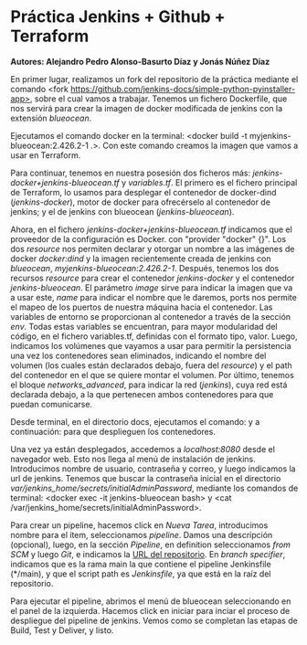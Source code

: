 # Práctica Jenkins + Github + Terraform

**Autores: Alejandro Pedro Alonso-Basurto Díaz y Jonás Núñez Díaz**

En primer lugar, realizamos un fork del repositorio de la práctica mediante el comando <fork https://github.com/jenkins-docs/simple-python-pyinstaller-app>, sobre el cual vamos a trabajar. Tenemos un fichero Dockerfile, que nos servirá para crear la imagen de docker modificada de jenkins con la extensión *blueocean*.

Ejecutamos el comando docker en la terminal: <docker build -t myjenkins-blueocean:2.426.2-1 .>.
Con este comando creamos la imagen que vamos a usar en Terraform.

Para continuar, tenemos en nuestra posesión dos ficheros más: *jenkins-docker+jenkins-blueocean.tf* y *variables.tf*. El primero es el fichero principal de Terraform, lo usamos para desplegar el contenedor de docker-dind (*jenkins-docker*), motor de docker para ofrecérselo al contenedor de jenkins; y el de jenkins con blueocean (*jenkins-blueocean*).

Ahora, en el fichero *jenkins-docker+jenkins-blueocean.tf* indicamos que el proveedor de la configuración es Docker. con "provider "docker" {}". Los dos *resource* nos permiten declarar y otorgar un nombre a las imágenes de docker *docker:dind* y la imagen recientemente creada de jenkins con *blueocean*, *myjenkins-blueocean:2.426.2-1*.
Después, tenemos los dos recursos *resource* para crear el contenedor *jenkins-docker* y el contenedor *jenkins-blueocean*. El parámetro *image* sirve para indicar la imagen que va a usar este, *name* para indicar el nombre que le daremos, ports nos permite el mapeo de los puertos de nuestra máquina hacia el contenedor.
Las variables de entorno se proporcionan al contenedor a través de la sección *env*. Todas estas variables se encuentran, para mayor modularidad del código, en el fichero variables.tf, definidas con el formato tipo, valor.
Luego, indicamos los volúmenes que vayamos a usar para permitir la persistencia una vez los contenedores sean eliminados, indicando el nombre del volumen (los cuales están declarados debajo, fuera del *resource*) y el path del contenedor en el que se quiere montar el volumen. Por último, tenemos el bloque *networks_advanced*, para indicar la red (*jenkins*), cuya red está declarada debajo, a la que pertenecen ambos contenedores para que puedan comunicarse.

Desde terminal, en el directorio docs, ejecutamos el comando: <terraform init> y a continuación: <terraform apply> para que desplieguen los contenedores.

Una vez ya están desplegados, accedemos a *localhost:8080* desde el navegador web. Esto nos llega al menú de instalación de jenkins. Introducimos nombre de usuario, contraseña y correo, y luego indicamos la url de jenkins. Tenemos que buscar la contraseña inicial en el directorio *var/jenkins_home/secrets/initialAdminPassword*, mediante los comandos de terminal: <docker exec -it jenkins-blueocean bash> y <cat /var/jenkins_home/secrets/initialAdminPassword>.

Para crear un pipeline, hacemos click en *Nueva Tarea*, introducimos nombre para el ítem, seleccionamos *pipeline*. Damos una descripción (opcional), luego, en la sección *Pipeline*, en definition seleccionamos *from SCM* y luego *Git*, e indicamos la [URL del repositorio](https://github.com/AlexioPlay/simple-python-pyinstaller-app). En *branch specifier*, indicamos que es la rama main la que contiene el pipeline Jenkinsfile (*/main), y que el script path es *Jenkinsfile*, ya que está en la raíz del repositorio.

Para ejecutar el pipeline, abrimos el menú de blueocean seleccionando en el panel de la izquierda. Hacemos click en iniciar para inciar el proceso de despliegue del pipeline de jenkins. Vemos como se completan las etapas de Build, Test y Deliver, y listo.